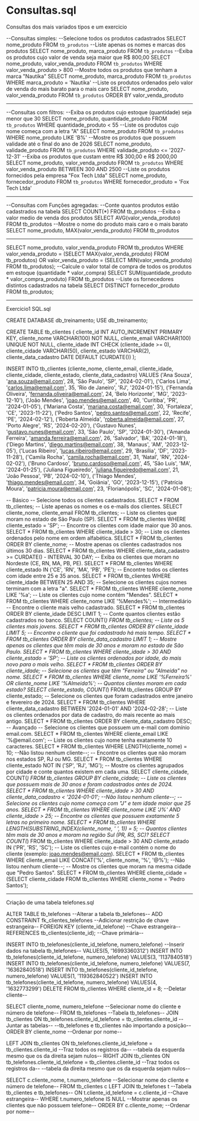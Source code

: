 # Consultas.sql
Consultas dos mais variados tipos e um exercicio

--Consultas simples:
--Selecione todos os produtos cadastrados
SELECT nome_produto FROM `tb_produtos`
--Liste apenas os nomes e marcas dos produtos
SELECT nome_produto, marca_produto FROM `tb_produtos`
--Exiba os produtos cujo valor de venda seja maior que R$ 800,00
SELECT nome_produto, valor_venda_produto FROM `tb_produtos` WHERE valor_venda_produto > 800
--Mostre todos os produtos que tenham a marca "Nautika"
SELECT nome_produto, marca_produto FROM `tb_produtos` WHERE marca_produto = 'Nautika'
--Liste os produtos ordenados pelo valor de venda do mais barato para o mais caro
SELECT nome_produto, valor_venda_produto FROM `tb_produtos` ORDER BY valor_venda_produto
______________________________________________________________________________________________________________________
--Consultas com filtros:
--Exiba os produtos cujo estoque (quantidade) seja menor que 30
SELECT nome_produto, quantidade_produto FROM `tb_produtos` WHERE quantidade_produto < 55
--Liste os produtos cujo nome começa com a letra "A"
SELECT nome_produto FROM `tb_produtos` WHERE nome_produto LIKE 'B%'
--Mostre os produtos que possuem validade até o final do ano de 2026
SELECT nome_produto, validade_produto FROM `tb_produtos` WHERE validade_produto <= '2027-12-31'
--Exiba os produtos que custam entre R$ 300,00 e R$ 2000,00
SELECT nome_produto, valor_venda_produto FROM `tb_produtos` WHERE valor_venda_produto BETWEEN 300 AND 2500
--Liste os produtos fornecidos pela empresa "Fox Tech Ltda"
SELECT nome_produto, fornecedor_produto FROM `tb_produtos` WHERE fornecedor_produto = 'Fox Tech Ltda'
______________________________________________________________________________________________________________________
--Consultas com Funções agregadas:
--Conte quantos produtos estão cadastrados na tabela
SELECT COUNT(*) FROM tb_produtos
--Exiba o valor medio de venda dos produtos
SELECT AVG(valor_venda_produto) FROM tb_produtos
--Mostre o nome do produto mais caro e o mais barato
SELECT nome_produto, MAX(valor_venda_produto) FROM tb_produtos
_______________________________________________________________________________________________________________________
SELECT nome_produto, valor_venda_produto
FROM tb_produtos
WHERE valor_venda_produto = (SELECT MAX(valor_venda_produto) FROM tb_produtos)
OR valor_venda_produto = (SELECT MIN(valor_venda_produto) FROM tb_produtos);
--Calcule o valor total de compra de todos os produtos em estoque (quantidade * valor_compra)
SELECT SUM(quantidade_produto * valor_compra_produto) FROM tb_produtos
--Liste os fornecedores distintos cadastrados na tabela
SELECT DISTINCT fornecedor_produto FROM tb_produtos;
_______________________________________________________________________________________________________________________
Exercicio1 SQL.sql

CREATE DATABASE db_treinamento;
USE db_treinamento;

CREATE TABLE tb_clientes (
    cliente_id INT AUTO_INCREMENT PRIMARY KEY,
    cliente_nome VARCHAR(100) NOT NULL,
    cliente_email VARCHAR(100) UNIQUE NOT NULL,
    cliente_idade INT CHECK (cliente_idade >= 0),
    cliente_cidade VARCHAR(50),
    cliente_estado VARCHAR(2),
    cliente_data_cadastro DATE DEFAULT (CURDATE())
);

INSERT INTO tb_clientes (cliente_nome, cliente_email, cliente_idade, cliente_cidade, cliente_estado, cliente_data_cadastro)
VALUES 
('Ana Souza', 'ana.souza@email.com', 28, 'São Paulo', 'SP', '2024-02-01'),
('Carlos Lima', 'carlos.lima@email.com', 35, 'Rio de Janeiro', 'RJ', '2024-01-15'),
('Fernanda Oliveira', 'fernanda.oliveira@email.com', 24, 'Belo Horizonte', 'MG', '2023-12-10'),
('João Mendes', 'joao.mendes@email.com', 40, 'Curitiba', 'PR', '2024-01-05'),
('Mariana Costa', 'mariana.costa@email.com', 30, 'Fortaleza', 'CE', '2023-11-22'),
('Pedro Santos', 'pedro.santos@email.com', 22, 'Recife', 'PE', '2024-02-12'),
('Roberta Almeida', 'roberta.almeida@email.com', 27, 'Porto Alegre', 'RS', '2024-02-20'),
('Gustavo Nunes', 'gustavo.nunes@email.com', 33, 'São Paulo', 'SP', '2024-01-30'),
('Amanda Ferreira', 'amanda.ferreira@email.com', 26, 'Salvador', 'BA', '2024-01-18'),
('Diego Martins', 'diego.martins@email.com', 38, 'Manaus', 'AM', '2023-12-05'),
('Lucas Ribeiro', 'lucas.ribeiro@email.com', 29, 'Brasília', 'DF', '2023-11-28'),
('Camila Rocha', 'camila.rocha@email.com', 31, 'Natal', 'RN', '2024-02-02'),
('Bruno Cardoso', 'bruno.cardoso@email.com', 45, 'São Luís', 'MA', '2024-01-25'),
('Juliana Figueiredo', 'juliana.figueiredo@email.com', 21, 'João Pessoa', 'PB', '2024-02-10'),
('Thiago Mendes', 'thiago.mendes@email.com', 34, 'Goiânia', 'GO', '2023-12-15'),
('Patrícia Moura', 'patricia.moura@email.com', 23, 'Florianópolis', 'SC', '2024-01-08');





-- Básico
-- Selecione todos os clientes cadastrados.
SELECT * FROM tb_clientes;
-- Liste apenas os nomes e os e-mails dos clientes.
SELECT cliente_nome, cliente_email FROM tb_clientes;
-- Liste os clientes que moram no estado de São Paulo (SP).
SELECT * FROM tb_clientes WHERE cliente_estado = 'SP';
-- Encontre os clientes com idade maior que 30 anos.
SELECT * FROM tb_clientes WHERE cliente_idade > 30;
-- Liste os clientes ordenados pelo nome em ordem alfabética.
SELECT * FROM tb_clientes ORDER BY cliente_nome;
-- Mostre apenas os clientes cadastrados nos últimos 30 dias.
SELECT * FROM tb_clientes WHERE cliente_data_cadastro >= CURDATE() - INTERVAL 30 DAY;
-- Exiba os clientes que moram no Nordeste (CE, RN, MA, PB, PE).
SELECT * FROM tb_clientes WHERE cliente_estado IN ('CE', 'RN', 'MA', 'PB', 'PE');
-- Encontre todos os clientes com idade entre 25 e 35 anos.
SELECT * FROM tb_clientes WHERE cliente_idade BETWEEN 25 AND 35;
-- Selecione os clientes cujos nomes terminam com a letra "a".
SELECT * FROM tb_clientes WHERE cliente_nome LIKE '%a';
-- Liste os clientes cujo nome contém "Mendes".
SELECT * FROM tb_clientes WHERE cliente_nome LIKE '%Mendes%';
-- Intermediário
-- Encontre o cliente mais velho cadastrado.
SELECT * FROM tb_clientes ORDER BY cliente_idade DESC LIMIT 1;
-- Conte quantos clientes estão cadastrados no banco.
SELECT COUNT(*) FROM tb_clientes;
-- Liste os 5 clientes mais jovens.
SELECT * FROM tb_clientes ORDER BY cliente_idade LIMIT 5;
-- Encontre o cliente que foi cadastrado há mais tempo.
SELECT * FROM tb_clientes ORDER BY cliente_data_cadastro LIMIT 1;
-- Mostre apenas os clientes que têm mais de 30 anos e moram no estado de São Paulo.
SELECT * FROM tb_clientes WHERE cliente_idade > 30 AND cliente_estado = 'SP';
-- Liste os clientes ordenados por idade, do mais novo para o mais velho.
SELECT * FROM tb_clientes ORDER BY cliente_idade;
-- Selecione os clientes que têm "Ferreira" ou "Almeida" no nome.
SELECT * FROM tb_clientes WHERE cliente_nome LIKE '%Ferreira%' OR cliente_nome LIKE '%Almeida%';
-- Quantos clientes moram em cada estado?
SELECT cliente_estado, COUNT(*) FROM tb_clientes GROUP BY cliente_estado;
-- Selecione os clientes que foram cadastrados entre janeiro e fevereiro de 2024.
SELECT * FROM tb_clientes WHERE cliente_data_cadastro BETWEEN '2024-01-01' AND '2024-02-28';
-- Liste os clientes ordenados por data de cadastro, do mais recente ao mais antigo.
SELECT * FROM tb_clientes ORDER BY cliente_data_cadastro DESC;
-- Avançado
-- Selecione os clientes que possuem um e-mail com domínio email.com.
SELECT * FROM tb_clientes WHERE cliente_email LIKE '%@email.com';
-- Liste os clientes cujo nome tenha exatamente 10 caracteres.
SELECT * FROM tb_clientes WHERE LENGTH(cliente_nome) = 10; --Não listou nenhum cliente--;
-- Encontre os clientes que não moram nos estados SP, RJ ou MG.
SELECT * FROM tb_clientes WHERE cliente_estado NOT IN ('SP', 'RJ', 'MG');
-- Mostre os clientes agrupados por cidade e conte quantos existem em cada uma.
SELECT cliente_cidade, COUNT(*) FROM tb_clientes GROUP BY cliente_cidade;
-- Liste os clientes que possuem mais de 30 anos e foram cadastrados antes de 2024.
SELECT * FROM tb_clientes WHERE cliente_idade > 30 AND cliente_data_cadastro < '2024-01-01'; --Não listou nenhum cliente--;
-- Selecione os clientes cujo nome começa com "J" e tem idade maior que 25 anos.
SELECT * FROM tb_clientes WHERE cliente_nome LIKE 'J%' AND cliente_idade > 25;
-- Encontre os clientes que possuem exatamente 5 letras no primeiro nome.
SELECT * FROM tb_clientes WHERE LENGTH(SUBSTRING_INDEX(cliente_nome, ' ', 1)) = 5;
-- Quantos clientes têm mais de 30 anos e moram na região Sul (PR, RS, SC)?
SELECT COUNT(*) FROM tb_clientes WHERE cliente_idade > 30 AND cliente_estado IN ('PR', 'RS', 'SC');
-- Liste os clientes cujo e-mail contém o nome do cliente (exemplo: joao.mendes@email.com).
SELECT * FROM tb_clientes WHERE cliente_email LIKE CONCAT('%', cliente_nome, '%', '@%'); --Não listou nenhum cliente--;
-- Mostre os clientes que moram na mesma cidade que "Pedro Santos".
SELECT * FROM tb_clientes WHERE cliente_cidade = (SELECT cliente_cidade FROM tb_clientes WHERE cliente_nome = 'Pedro Santos');

______________________________________________________________________________________________________________________
Criação de uma tabela telefones.sql

ALTER TABLE tb_telefones --Alterar a tabela tb_telefones--
ADD CONSTRAINT fk_clientes_telefones --Adicionar restrição de chave estrangeira--
FOREIGN KEY (cliente_id_telefone) --Chave estrangeira--
REFERENCES tb_clientes(cliente_id); --Chave primária--

INSERT INTO tb_telefones(cliente_id_telefone, numero_telefone) --Inserir dados na tabela tb_telefones--
VALUES(5, '16993360312')
INSERT INTO tb_telefones(cliente_id_telefone, numero_telefone)
VALUES(3, '1137840518')
INSERT INTO tb_telefones(cliente_id_telefone, numero_telefone)
VALUES(7, '16362840518')
INSERT INTO tb_telefones(cliente_id_telefone, numero_telefone)
VALUES(1, '119362840522')
INSERT INTO tb_telefones(cliente_id_telefone, numero_telefone)
VALUES(4, '1632773299')
DELETE FROM tb_clientes WHERE cliente_id = 8; --Deletar cliente--

SELECT cliente_nome, numero_telefone --Selecionar nome do cliente e número de telefone--
FROM tb_telefones --Tabela tb_telefones--
JOIN tb_clientes ON tb_telefones.cliente_id_telefone = tb_clientes.cliente_id --Juntar as tabelas--
--tb_telefones e tb_clientes não importando a posição--
ORDER BY cliente_nome --Ordenar por nome--

LEFT JOIN tb_clientes ON tb_telefones.cliente_id_telefone = tb_clientes.cliente_id --Traz todos os registros da-- 
--tabela da esquerda mesmo que os da direita sejam nulos--
RIGHT JOIN tb_clientes ON tb_telefones.cliente_id_telefone = tb_clientes.cliente_id --Traz todos os registros da--
--tabela da direita mesmo que os da esquerda sejam nulos--

SELECT c.cliente_nome, t.numero_telefone --Selecionar nome do cliente e número de telefone--
FROM tb_clientes c LEFT JOIN tb_telefones t --Tabela tb_clientes e tb_telefones--
ON t.cliente_id_telefone = c.cliente_id --Chave estrangeira--
WHERE t.numero_telefone IS NULL --Mostrar apenas os clientes que não possuem telefone--
ORDER BY c.cliente_nome; --Ordenar por nome--
